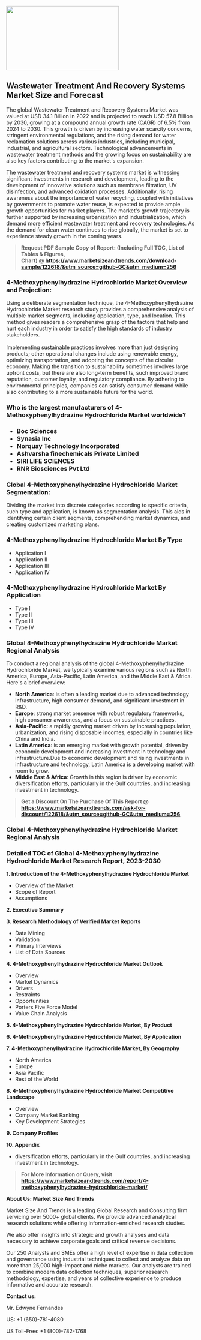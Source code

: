 <p><img class="alignnone size-medium wp-image-20088" src="https://ffe5etoiles.com/wp-content/uploads/2024/12/MST1-300x171.png" alt="" width="300" height="171" /></p><h2>Wastewater Treatment And Recovery Systems Market Size and Forecast</h2><p>The global Wastewater Treatment and Recovery Systems Market was valued at USD 34.1 Billion in 2022 and is projected to reach USD 57.8 Billion by 2030, growing at a compound annual growth rate (CAGR) of 6.5% from 2024 to 2030. This growth is driven by increasing water scarcity concerns, stringent environmental regulations, and the rising demand for water reclamation solutions across various industries, including municipal, industrial, and agricultural sectors. Technological advancements in wastewater treatment methods and the growing focus on sustainability are also key factors contributing to the market's expansion.</p><p>The wastewater treatment and recovery systems market is witnessing significant investments in research and development, leading to the development of innovative solutions such as membrane filtration, UV disinfection, and advanced oxidation processes. Additionally, rising awareness about the importance of water recycling, coupled with initiatives by governments to promote water reuse, is expected to provide ample growth opportunities for market players. The market's growth trajectory is further supported by increasing urbanization and industrialization, which demand more efficient wastewater treatment and recovery technologies. As the demand for clean water continues to rise globally, the market is set to experience steady growth in the coming years.</p></p><blockquote id="" class=""><strong>Request PDF Sample Copy of Report: (Including Full TOC, List of Tables &amp; Figures, Chart)&nbsp;@&nbsp;<strong><a href="https://www.marketsizeandtrends.com/download-sample/122618/&utm_source=github-GC&utm_medium=256" target="_blank">https://www.marketsizeandtrends.com/download-sample/122618/&utm_source=github-GC&utm_medium=256</a></strong></strong></blockquote><h3 id="" class="">4-Methoxyphenylhydrazine Hydrochloride Market&nbsp;Overview and Projection:</h3><p id="" class="">Using a deliberate segmentation technique, the 4-Methoxyphenylhydrazine Hydrochloride Market research study provides a comprehensive analysis of multiple market segments, including application, type, and location. This method gives readers a comprehensive grasp of the factors that help and hurt each industry in order to satisfy the high standards of industry stakeholders. <br /> <br />Implementing sustainable practices involves more than just designing products; other operational changes include using renewable energy, optimizing transportation, and adopting the concepts of the circular economy. Making the transition to sustainability sometimes involves large upfront costs, but there are also long-term benefits, such improved brand reputation, customer loyalty, and regulatory compliance. By adhering to environmental principles, companies can satisfy consumer demand while also contributing to a more sustainable future for the world.</p><h3 id="" class="">Who is the largest manufacturers of&nbsp;4-Methoxyphenylhydrazine Hydrochloride Market worldwide?</h3><h3 class=""><p><ul><li>Boc Sciences </li><li> Synasia Inc </li><li> Norquay Technology Incorporated </li><li> Ashvarsha finechemicals Private Limited </li><li> SIRI LIFE SCIENCES </li><li> RNR Biosciences Pvt Ltd</li></ul></p></h3><h3 id="" class="">Global&nbsp;4-Methoxyphenylhydrazine Hydrochloride Market Segmentation:</h3><p id="" class="">Dividing the market into discrete categories according to specific criteria, such type and application, is known as segmentation analysis. This aids in identifying certain client segments, comprehending market dynamics, and creating customized marketing plans.</p><h3 id="" class="">4-Methoxyphenylhydrazine Hydrochloride Market&nbsp;By Type</h3><p><p><ul><li>Application I</li><li> Application II</li><li> Application III</li><li> Application IV</p></li></ul></p></p><h3 id="" class="">4-Methoxyphenylhydrazine Hydrochloride Market&nbsp;By Application</h3><p class=""><p><ul><li>Type I</li><li> Type II</li><li> Type III</li><li> Type IV</li></ul></p></p><h3 id="" class="">Global 4-Methoxyphenylhydrazine Hydrochloride Market Regional Analysis</h3><p id="" class="">To conduct a regional analysis of the global 4-Methoxyphenylhydrazine Hydrochloride Market, we typically examine various regions such as North America, Europe, Asia-Pacific, Latin America, and the Middle East &amp; Africa. Here's a brief overview:</p><ul><li><strong>North America</strong>: is often a leading market due to advanced technology infrastructure, high consumer demand, and significant investment in R&amp;D.</li><li><strong>Europe</strong>: strong market presence with robust regulatory frameworks, high consumer awareness, and a focus on sustainable practices.</li><li><strong>Asia-Pacific</strong>: a rapidly growing market driven by increasing population, urbanization, and rising disposable incomes, especially in countries like China and India.</li><li><strong>Latin America</strong>: is an emerging market with growth potential, driven by economic development and increasing investment in technology and infrastructure.Due to economic development and rising investments in infrastructure and technology, Latin America is a developing market with room to grow.</li><li><strong>Middle East &amp; Africa</strong>: Growth in this region is driven by economic diversification efforts, particularly in the Gulf countries, and increasing investment in technology.</li></ul><blockquote id="" class=""><strong>Get a Discount On The Purchase Of This Report @ <strong><a href="https://www.marketsizeandtrends.com/ask-for-discount/122618/&utm_source=github-GC&utm_medium=256" target="_blank">https://www.marketsizeandtrends.com/ask-for-discount/122618/&utm_source=github-GC&utm_medium=256</a></strong></strong></blockquote><h3 id="" class="">Global 4-Methoxyphenylhydrazine Hydrochloride Market Regional Analysis</h3><h3 id="" class="">Detailed TOC of Global 4-Methoxyphenylhydrazine Hydrochloride Market Research Report, 2023-2030</h3><p id="" class=""><strong>1. Introduction of the 4-Methoxyphenylhydrazine Hydrochloride Market</strong></p><ul><li>Overview of the Market</li><li>Scope of Report</li><li>Assumptions</li></ul><p id="" class=""><strong>2. Executive Summary</strong></p><p id="" class=""><strong>3. Research Methodology of Verified Market Reports</strong></p><ul><li>Data Mining</li><li>Validation</li><li>Primary Interviews</li><li>List of Data Sources</li></ul><p id="" class=""><strong>4. 4-Methoxyphenylhydrazine Hydrochloride Market Outlook</strong></p><ul><li>Overview</li><li>Market Dynamics</li><li>Drivers</li><li>Restraints</li><li>Opportunities</li><li>Porters Five Force Model</li><li>Value Chain Analysis</li></ul><p id="" class=""><strong>5. 4-Methoxyphenylhydrazine Hydrochloride Market, By Product</strong></p><p id="" class=""><strong>6. 4-Methoxyphenylhydrazine Hydrochloride Market, By Application</strong></p><p id="" class=""><strong>7. 4-Methoxyphenylhydrazine Hydrochloride Market, By Geography</strong></p><ul><li>North America</li><li>Europe</li><li>Asia Pacific</li><li>Rest of the World</li></ul><p id="" class=""><strong>8. 4-Methoxyphenylhydrazine Hydrochloride Market Competitive Landscape</strong></p><ul><li>Overview</li><li>Company Market Ranking</li><li>Key Development Strategies</li></ul><p id="" class=""><strong>9. Company Profiles</strong></p><p id="" class=""><strong>10. Appendix</strong></p><ul><li>diversification efforts, particularly in the Gulf countries, and increasing investment in technology.</li></ul><blockquote id="" class=""><strong>For More Information or Query, visit <strong><strong><a href="https://www.marketsizeandtrends.com/report/4-methoxyphenylhydrazine-hydrochloride-market/" target="_blank">https://www.marketsizeandtrends.com/report/4-methoxyphenylhydrazine-hydrochloride-market/</a></strong></strong></strong></blockquote><p id="" class=""><strong>About Us: Market Size And Trends</strong></p><p id="" class="">Market Size And Trends is a leading Global Research and Consulting firm servicing over 5000+ global clients. We provide advanced analytical research solutions while offering information-enriched research studies.</p><p id="" class="">We also offer insights into strategic and growth analyses and data necessary to achieve corporate goals and critical revenue decisions.</p><p id="" class="">Our 250 Analysts and SMEs offer a high level of expertise in data collection and governance using industrial techniques to collect and analyze data on more than 25,000 high-impact and niche markets. Our analysts are trained to combine modern data collection techniques, superior research methodology, expertise, and years of collective experience to produce informative and accurate research.</p><p id="" class=""><strong>Contact us:</strong></p><p id="" class="">Mr. Edwyne Fernandes</p><p id="" class="">US: +1 (650)-781-4080</p><p id="" class="">US Toll-Free: +1 (800)-782-1768</p>
